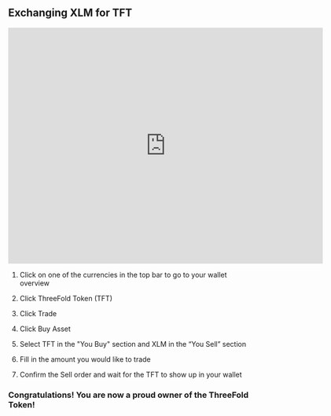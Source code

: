 ## Exchanging XLM for TFT

<iframe src="https://player.vimeo.com/video/417197931" width="640" height="480" frameborder="0" allow="autoplay; fullscreen" allowfullscreen></iframe>

1. Click on one of the currencies in the top bar to go to your wallet overview 

2. Click ThreeFold Token (TFT)

3. Click Trade

4. Click Buy Asset

5. Select TFT in the "You Buy" section and XLM in the “You Sell” section

6. Fill in the amount you would like to trade

7. Confirm the Sell order and wait for the TFT to show up in your wallet

### Congratulations! You are now a proud owner of the ThreeFold Token!